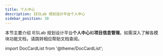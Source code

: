 ```yaml
---
title: 个人中心
description: IESLab 规划设计平台个人中心
sidebar_position: 30
---
```



本节主要介绍 IESLab 规划设计平台**个人中心**和**项目信息管理**。如需深入了解各模块功能文档，请跳转相应帮助文档查阅。



import DocCardList from '@theme/DocCardList';

<DocCardList />